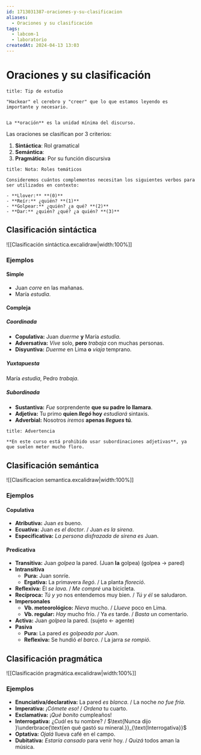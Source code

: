 ```yaml
---
id: 1713031387-oraciones-y-su-clasificacion
aliases:
  - Oraciones y su clasificación
tags:
  - labcom-1
  - laboratorio
createdAt: 2024-04-13 13:03
---
```


# Oraciones y su clasificación

```ad-tip
title: Tip de estudio

"Hackear" el cerebro y "creer" que lo que estamos leyendo es importante y necesario.

```

```ad-definition

La **oración** es la unidad mínima del discurso.

```

Las oraciones se clasifican por 3 criterios:

1. **Sintáctica**: Rol gramatical
2. **Semántica**:
3. **Pragmática**: Por su función discursiva

```ad-note
title: Nota: Roles temáticos

Consideremos cuántos complementos necesitan los siguientes verbos para ser utilizados en contexto:

- **Llover:** **(0)**
- **Reír:** ¿quién? **(1)**
- **Golpear:** ¿quién? ¿a qué? **(2)**
- **Dar:** ¿quién? ¿qué? ¿a quién? **(3)**

```

## Clasificación sintáctica

![[Clasificación sintáctica.excalidraw|width:100%]]

### Ejemplos

#### Simple

- Juan *corre* en las mañanas.
- María *estudia*.

#### Compleja

##### Coordinada

- **Copulativa:** Juan *duerme* **y** María *estudia*.
- **Adversativa:** *Vive* solo, **pero** *trabaja* con muchas personas.
- **Disyuntiva:** *Duerme* en Lima **o** *viaja* temprano.

##### Yuxtapuesta

María *estudia*, Pedro *trabaja*.

##### Subordinada

- **Sustantiva:** *Fue* sorprendente **que su padre lo llamara**.
- **Adjetiva:** Tu primo **quien *llegó* hoy** *estudiará* sintaxis.
- **Adverbial:** Nosotros *iremos* **apenas *llegues* tú**.

```ad-warning
title: Advertencia

**En este curso está prohibido usar subordinaciones adjetivas**, ya que suelen meter mucho floro.

```

## Clasificación semántica

![[Clasificacion semantica.excalidraw|width:100%]]

### Ejemplos

#### Copulativa

- **Atributiva:** Juan *es* bueno.
- **Ecuativa:** Juan *es el doctor*. / Juan *es la sirena*.
- **Especificativa:** *La persona disfrazada de sirena es* Juan.

#### Predicativa

- **Transitiva:** Juan *golpea* la pared. (Juan **la** golpea) (golpea $\to$ pared)
- **Intransitiva**
  - **Pura:** Juan sonríe.
  - **Ergativa:** La primavera *llegó*. / La planta *floreció*.
- **Reflexiva:** Él *se lava*. / *Me compré* una bicicleta.
- **Recíproca:** *Tú y yo* nos entendemos muy bien. / *Tú y él* se saludaron.
- **Impersonales**
  - **Vb. meteorológico:** *Nieva* mucho. / *Llueve* poco en Lima.
  - **Vb. regular:** *Hay* mucho frío. / Ya *es* tarde. / *Basta* un comentario.
- **Activa:** Juan *golpea* la pared. (sujeto $\leftarrow$ agente)
- **Pasiva**
  - **Pura:** La pared *es golpeada por Juan*.
  - **Reflexiva:** Se hundió *el barco*. / La jarra *se rompió*.

## Clasificación pragmática

![[Clasificación pragmática.excalidraw|width:100%]]

### Ejemplos

- **Enunciativa/declarativa:** La pared *es blanca*. / La noche *no fue fría*.
- **Imperativa:** *¡Cómete eso!* / *Ordena* tu cuarto.
- **Exclamativa:** ¡*Qué bonito* cumpleaños!
- **Interrogativa:** ¿*Cuál* es tu nombre? / $\text{Nunca dijo }\underbrace{\text{en qué gastó su mineral.}}_{\text{Interrogativa}}$
- **Optativa:** *Ojalá* llueva café en el campo.
- **Dubitativa:** *Estaría cansado* para venir hoy. / *Quizá* todos aman la música.
